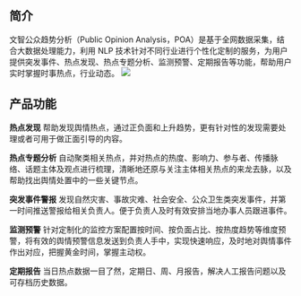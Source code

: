## 简介
文智公众趋势分析（Public Opinion Analysis，POA）是基于全网数据采集，结合大数据处理能力，利用 NLP 技术针对不同行业进行个性化定制的服务，为用户提供突发事件、热点发现、热点专题分析、监测预警、定期报告等功能，帮助用户实时掌握时事热点，行业动态。
![](https://main.qcloudimg.com/raw/dad87cc207bb58cf321193256f9686a2.png)
## 产品功能
**热点发现**
帮助发现舆情热点，通过正负面和上升趋势，更有针对性的发现需要处理或者可用于做正面引导的内容。

**热点专题分析**
自动聚类相关热点，并对热点的热度、影响力、参与者、传播脉络、话题主体及观点进行梳理，清晰地还原与关注主体相关热点的来龙去脉，以及帮助找出舆情处置中的一些关键节点。

**突发事件警报**
发现自然灾害、事故灾难、社会安全、公众卫生类突发事件，并第一时间推送警报给相关负责人。便于负责人及时有效安排当地办事人员跟进事件。

**监测预警**
针对定制化的监控方案配置按时间、按负面占比、按热度趋势等维度预警，将有效的舆情预警信息发送到负责人手中，实现快速响应，及时地对舆情事件作出对应，把握黄金时间，掌握主动权。

**定期报告**
当日热点数据一目了然，定期日、周、月报告，解决人工报告问题以及可存档历史数据。
